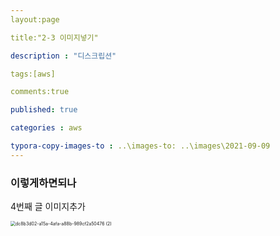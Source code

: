 ```yaml
---
layout:page

title:"2-3 이미지넣기"

description : "디스크립션"

tags:[aws]

comments:true

published: true

categories : aws

typora-copy-images-to : ..\images-to: ..\images\2021-09-09
---
```




### 이렇게하면되나

4번째 글 이미지추가

<img src="C:\Users\user\Desktop\dc8b3d02-a15a-4afa-a88b-989cf2a50476 (2).jpg" alt="dc8b3d02-a15a-4afa-a88b-989cf2a50476 (2)" style="zoom:50%;" />

